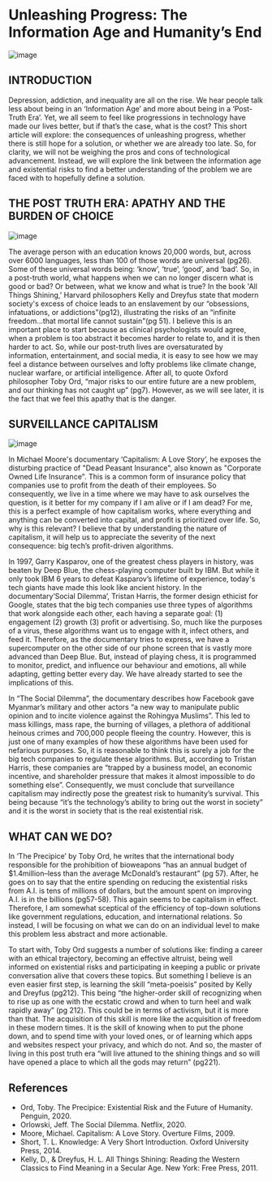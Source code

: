 # Unleashing Progress: The Information Age and Humanity’s End

![image](https://user-images.githubusercontent.com/116093645/213393012-c6c3d32e-f96b-44fd-96cc-43c0e9586c8a.png)

## INTRODUCTION

Depression, addiction, and inequality are all on the rise. We hear people talk less about being in an ‘Information Age’ and more about being
in a ‘Post-Truth Era’. Yet, we all seem to feel like progressions in technology have made our lives better, but if that’s the case, what is the cost? This short article will explore: the consequences of unleashing progress, whether there is still hope for a solution, or whether we are already too late. So, for clarity, we will not be weighing the pros and cons of technological advancement. Instead, we will explore the link between the information age and existential risks to find a better understanding of the problem we are faced with to hopefully define a solution.

## THE POST TRUTH ERA: APATHY AND THE BURDEN OF CHOICE 

![image](https://user-images.githubusercontent.com/116093645/213392684-054c4e38-09c4-4a33-a72d-9f93a813d153.png)

The average person with an education knows 20,000 words, but, across over 6000 languages, less than 100 of those words are universal (pg26).
Some of these universal words being: ‘know’, ‘true’, ‘good’, and ‘bad’. So, in a post-truth world, what happens when we can no longer discern what is good
or bad? Or between, what we know and what is true? In the book 'All Things Shining,' Harvard philosophers Kelly and Dreyfus state that modern society's excess of choice leads to an enslavement by our “obsessions, infatuations, or addictions”(pg12), illustrating the risks of an “infinite freedom...that
mortal life cannot sustain"(pg 51). I believe this is an important place to start because as clinical psychologists would agree, when a problem is too
abstract it becomes harder to relate to, and it is then harder to act. So, while our post-truth lives are oversaturated by information, entertainment, and
social media, it is easy to see how we may feel a distance between ourselves and lofty problems like climate change, nuclear warfare, or artificial
intelligence. After all, to quote Oxford philosopher Toby Ord, “major risks to our entire future are a new problem, and our thinking has not caught up” (pg7). However, as we will see later, it is the fact that we feel this apathy that is the danger. 

## SURVEILLANCE CAPITALISM

![image](https://user-images.githubusercontent.com/116093645/213392833-42919baa-bd52-4b08-a250-e278c929e752.png)

In Michael Moore's documentary ‘Capitalism: A Love Story’, he exposes the disturbing practice of "Dead Peasant Insurance", also known as "Corporate Owned Life Insurance". This is a common form of insurance policy that companies use to profit from the death of their employees. So consequently, we live in a time where we may have to ask ourselves the question, is it better for my company if I am alive or if I am dead? For me, this is a perfect example of how capitalism works, where everything and anything can be converted into capital, and profit is prioritized over life. So, why is this relevant? I believe that by understanding the nature of capitalism, it will help us to appreciate the severity of the next consequence: big tech’s profit-driven algorithms. 

In 1997, Garry Kasparov, one of the greatest chess players in history, was beaten by Deep Blue, the chess-playing computer built by IBM. But while it only took IBM 6 years to defeat Kasparov’s lifetime of experience, today's tech giants have made this look like ancient history. In the documentary‘Social Dilemma’, Tristan Harris, the former design ethicist for Google, states that the big tech companies use three types of algorithms that work alongside
each other, each having a separate goal: (1) engagement (2) growth (3) profit or advertising. So, much like the purposes of a virus, these algorithms want us to engage with it, infect others, and feed it. Therefore, as the documentary tries to express, we have a supercomputer on the other side of our phone screen that is vastly more advanced than Deep Blue. But, instead of playing chess, it is programmed to monitor, predict, and influence our behaviour and emotions, all while adapting, getting better every day. We have already started to see the implications of this.

In “The Social Dilemma”, the documentary describes how Facebook gave Myanmar’s military and other actors “a new way to manipulate public opinion and to incite violence against the Rohingya Muslims”. This led to mass killings, mass rape, the burning of villages, a plethora of additional heinous crimes and 700,000 people fleeing the country. However, this is just one of many examples of how these algorithms have been used for nefarious purposes. So, it is reasonable to think this is surely a job for the big tech companies to regulate these algorithms. But, according to Tristan Harris, these companies are “trapped by a business model, an economic incentive, and shareholder pressure that makes it almost impossible to do something else”. Consequently, we must conclude that surveillance capitalism may indirectly pose the greatest risk to humanity’s survival. This being because “it’s the technology’s ability to bring out the worst in society” and it is the worst in society that is the real existential risk.

## WHAT CAN WE DO?

In ‘The Precipice’ by Toby Ord, he writes that the international body responsible for the prohibition of bioweapons “has an annual budget of $1.4million–less than the average McDonald’s restaurant” (pg 57). After, he goes on to say that the entire spending on reducing the existential risks from A.I. is tens of millions of dollars, but the amount spent on improving A.I. is in the billions (pg57-58). This again seems to be capitalism in effect. Therefore, I am somewhat sceptical of the efficiency of top-down solutions like government regulations, education, and international relations. So instead, I will be focusing on what we can do on an individual level to make this problem less abstract and more actionable.

To start with, Toby Ord suggests a number of solutions like: finding a career with an ethical trajectory, becoming an effective altruist, being
well informed on existential risks and participating in keeping a public or private conversation alive that covers these topics. But something I believe is
an even easier first step, is learning the skill “meta-poeisis” posited by Kelly and Dreyfus (pg212). This being “the higher-order skill of recognizing
when to rise up as one with the ecstatic crowd and when to turn heel and walk rapidly away” (pg 212). This could be in terms of activism, but it is more than that. The acquisition of this skill is more like the acquisition of freedom in these modern times. It is the skill of knowing when to put the phone down, and to spend time with your loved ones, or of learning which apps and websites respect your privacy, and which do not. And so, the master of living in this post truth era “will live attuned to the shining things and so will have opened a place to which all the gods may return” (pg221). 

## References
  
- Ord, Toby. The Precipice: Existential Risk and the Future of Humanity. Penguin, 2020.
- Orlowski, Jeff. The Social Dilemma. Netflix, 2020.
- Moore, Michael. Capitalism: A Love Story. Overture Films, 2009.
- Short, T. L. Knowledge: A Very Short Introduction. Oxford University Press, 2014.
- Kelly, D., & Dreyfus, H. L. All Things Shining: Reading the Western Classics to Find Meaning in a Secular Age. New York: Free Press, 2011.
